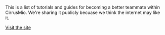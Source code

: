 This is a list of tutorials and guides for becoming a better teammate within
CirrusMio. We're sharing it publicly becuase we think the internet may like it.

[Visit the site][site]

[site]: http://cirrusmio.github.io/learning-things
